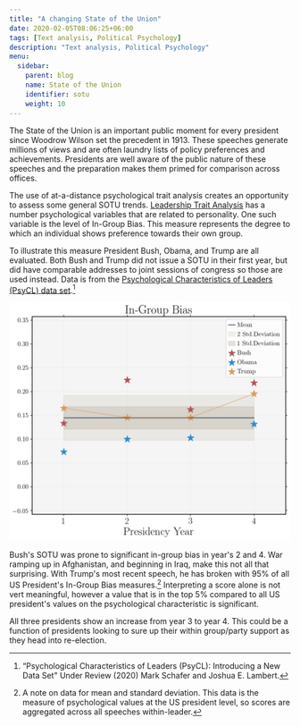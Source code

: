 ```yaml
---
title: "A changing State of the Union"
date: 2020-02-05T08:06:25+06:00
tags: [Text analysis, Political Psychology]
description: "Text analysis, Political Psychology"
menu:
  sidebar:
    parent: blog
    name: State of the Union
    identifier: sotu
    weight: 10
---
```


The State of the Union is an important public moment for every president since Woodrow Wilson set the precedent in 1913. These speeches generate millions of views and are often laundry lists of policy preferences and achievements.  Presidents are well aware of the public nature of these speeches and the preparation makes them primed for comparison across offices.

The use of at-a-distance psychological trait analysis creates an opportunity to assess some general SOTU trends. [Leadership Trait Analysis](https://socialscience.net/docs/LTA.pdf) has a number psychological variables that are related to personality. One such variable is the level of In-Group Bias. This measure represents the degree to which an individual shows preference towards their own group.

To illustrate this measure President Bush, Obama, and Trump are all evaluated.  Both Bush and Trump did not issue a SOTU in their first year, but did have comparable addresses to joint sessions of congress so those are used instead. Data is from the [ Psychological Characteristics of Leaders (PsyCL) data set](http://psycldataset.com).[^1]

[![IGB](hero.png)](hero.png)

Bush's SOTU was prone to significant in-group bias in year's 2 and 4. War ramping up in Afghanistan, and beginning in Iraq, make this not all that surprising. With Trump's most recent speech, he has broken with 95% of all US President's In-Group Bias measures.[^2]
Interpreting a score alone is not vert meaningful, however a value that is in the top 5% compared to all US president's values on the psychological characteristic is significant.

All three presidents show an increase from year 3 to year 4. This could be a function of presidents looking to sure up their within group/party support as they head into re-election.



 [^1]: “Psychological Characteristics of Leaders (PsyCL): Introducing a New Data Set" Under Review (2020) Mark Schafer and Joshua E. Lambert.

 [^2]: A note on data for mean and standard deviation.  This data is the measure of psychological values at the US president level, so scores are aggregated across all speeches within-leader.
